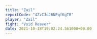 ```yaml
---
title: "Zail"
reportCode: "4ZzC3dJ6NPqfKgTB"
player: "Zail"
fight: "Void Reaver"
date: 2021-10-18T19:02:24.561000+00:00
---
```

